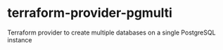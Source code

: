 # terraform-provider-pgmulti
Terraform provider to create multiple databases on a single PostgreSQL instance
